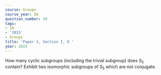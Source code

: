 ```yaml
---
course: Groups
course_year: IA
question_number: 19
tags:
- IA
- '2015'
- Groups
title: 'Paper 3, Section I, D '
year: 2015
---
```




How many cyclic subgroups (including the trivial subgroup) does $S_{5}$ contain? Exhibit two isomorphic subgroups of $S_{5}$ which are not conjugate.